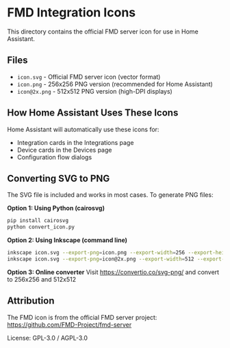# FMD Integration Icons

This directory contains the official FMD server icon for use in Home Assistant.

## Files

- `icon.svg` - Official FMD server icon (vector format)
- `icon.png` - 256x256 PNG version (recommended for Home Assistant)
- `icon@2x.png` - 512x512 PNG version (high-DPI displays)

## How Home Assistant Uses These Icons

Home Assistant will automatically use these icons for:
- Integration cards in the Integrations page
- Device cards in the Devices page
- Configuration flow dialogs

## Converting SVG to PNG

The SVG file is included and works in most cases. To generate PNG files:

**Option 1: Using Python (cairosvg)**
```bash
pip install cairosvg
python convert_icon.py
```

**Option 2: Using Inkscape (command line)**
```bash
inkscape icon.svg --export-png=icon.png --export-width=256 --export-height=256
inkscape icon.svg --export-png=icon@2x.png --export-width=512 --export-height=512
```

**Option 3: Online converter**
Visit https://convertio.co/svg-png/ and convert to 256x256 and 512x512

## Attribution

The FMD icon is from the official FMD server project:
https://github.com/FMD-Project/fmd-server

License: GPL-3.0 / AGPL-3.0
